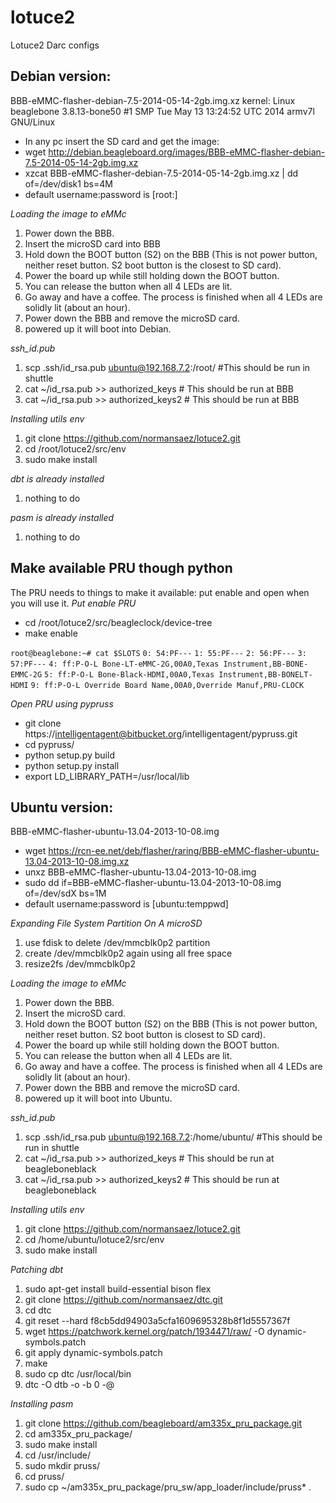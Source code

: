 lotuce2
=======

Lotuce2 Darc configs
<!-- http://www.braindeadprojects.com/blog/what/startech-pex10000sfp-and-locating-modules-in-the-linux-source/ -->

Debian version:
---------------
BBB-eMMC-flasher-debian-7.5-2014-05-14-2gb.img.xz
kernel: Linux beaglebone 3.8.13-bone50 #1 SMP Tue May 13 13:24:52 UTC 2014 armv7l GNU/Linux

* In any pc insert the SD card and get the image:
* wget http://debian.beagleboard.org/images/BBB-eMMC-flasher-debian-7.5-2014-05-14-2gb.img.xz
* xzcat BBB-eMMC-flasher-debian-7.5-2014-05-14-2gb.img.xz | dd of=/dev/disk1 bs=4M
* default username:password is [root:]

*Loading the image to eMMc*
   1. Power down the BBB.
   2. Insert the microSD card into BBB
   3. Hold down the BOOT button (S2) on the BBB (This is not power button, neither reset button. S2 boot button is the closest to SD card).
   4. Power the board up while still holding down the BOOT button.
   5. You can release the button when all 4 LEDs are lit.
   6. Go away and have a coffee. The process is finished when all 4 LEDs are solidly lit (about an hour).
   7. Power down the BBB and remove the microSD card.
   8. powered up it will boot into Debian.

*ssh_id.pub*
   1. scp .ssh/id_rsa.pub ubuntu@192.168.7.2:/root/ #This should be run in shuttle
   2. cat ~/id_rsa.pub >> authorized_keys  # This should be run at BBB
   3. cat ~/id_rsa.pub >> authorized_keys2 # This should be run at BBB

*Installing utils env*
   1. git clone https://github.com/normansaez/lotuce2.git
   2. cd /root/lotuce2/src/env
   3. sudo make install

*dbt is already installed*
   1. nothing to do

*pasm is already installed*
   1. nothing to do

Make available PRU though python
--------------------------------
The PRU needs to things to make it available: put enable and open when you will use it.
*Put enable PRU*
* cd /root/lotuce2/src/beagleclock/device-tree 
* make enable


`root@beaglebone:~# cat $SLOTS`
`0: 54:PF---`
`1: 55:PF---`
`2: 56:PF---`
`3: 57:PF---`
`4: ff:P-O-L Bone-LT-eMMC-2G,00A0,Texas Instrument,BB-BONE-EMMC-2G`
`5: ff:P-O-L Bone-Black-HDMI,00A0,Texas Instrument,BB-BONELT-HDMI`
`9: ff:P-O-L Override Board Name,00A0,Override Manuf,PRU-CLOCK`

*Open PRU using pypruss*
* git clone https://intelligentagent@bitbucket.org/intelligentagent/pypruss.git
* cd pypruss/
* python setup.py build
* python setup.py install
* export LD_LIBRARY_PATH=/usr/local/lib


Ubuntu version:
--------------
BBB-eMMC-flasher-ubuntu-13.04-2013-10-08.img

* wget https://rcn-ee.net/deb/flasher/raring/BBB-eMMC-flasher-ubuntu-13.04-2013-10-08.img.xz
* unxz BBB-eMMC-flasher-ubuntu-13.04-2013-10-08.img
* sudo dd if=BBB-eMMC-flasher-ubuntu-13.04-2013-10-08.img of=/dev/sdX bs=1M
* default username:password is [ubuntu:temppwd]

*Expanding File System Partition On A microSD*
   1. use fdisk to delete /dev/mmcblk0p2 partition
   2. create /dev/mmcblk0p2 again using all free space
   3. resize2fs /dev/mmcblk0p2


*Loading the image to eMMc*
   1. Power down the BBB.
   2. Insert the microSD card.
   3. Hold down the BOOT button (S2) on the BBB (This is not power button, neither reset button. S2 boot button is closest to SD card).
   4. Power the board up while still holding down the BOOT button.
   5. You can release the button when all 4 LEDs are lit.
   6. Go away and have a coffee. The process is finished when all 4 LEDs are solidly lit (about an hour).
   7. Power down the BBB and remove the microSD card.
   8. powered up it will boot into Ubuntu.

*ssh_id.pub*
   1. scp .ssh/id_rsa.pub ubuntu@192.168.7.2:/home/ubuntu/ #This should be run in shuttle
   2. cat ~/id_rsa.pub >> authorized_keys  # This should be run at beagleboneblack
   3. cat ~/id_rsa.pub >> authorized_keys2 # This should be run at beagleboneblack

*Installing utils env*
   1. git clone https://github.com/normansaez/lotuce2.git
   2. cd /home/ubuntu/lotuce2/src/env
   3. sudo make install

*Patching dbt*
   1. sudo apt-get install build-essential bison flex
   2. git clone https://github.com/normansaez/dtc.git
   3. cd dtc
   4. git reset --hard f8cb5dd94903a5cfa1609695328b8f1d5557367f
   5. wget https://patchwork.kernel.org/patch/1934471/raw/ -O dynamic-symbols.patch
   6. git apply dynamic-symbols.patch
   7. make
   8. sudo cp dtc /usr/local/bin
   9. dtc -O dtb -o <overlay filename> -b 0 -@ <source filename>

*Installing pasm*
   1. git clone https://github.com/beagleboard/am335x_pru_package.git
   2. cd am335x_pru_package/ 
   3. sudo make install
   4. cd /usr/include/
   5. sudo mkdir pruss/
   6. cd pruss/
   7. sudo cp ~/am335x_pru_package/pru_sw/app_loader/include/pruss* .
